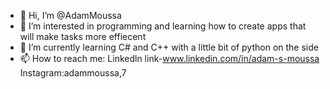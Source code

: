 - 👋 Hi, I’m @AdamMoussa
- 👀 I’m interested in programming and learning how to create apps that will make tasks more effiecent 
- 🌱 I’m currently learning C# and C++ with a little bit of python on the side
- 📫 How to reach me: Linkedln link-www.linkedin.com/in/adam-s-moussa
Instagram:adammoussa,7



<!---
AdamSMoussa/AdamSMoussa is a ✨ special ✨ repository because its `README.md` (this file) appears on your GitHub profile.
You can click the Preview link to take a look at your changes.
--->
